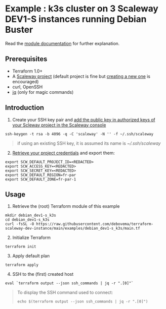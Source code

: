 # Example : k3s cluster on 3 Scaleway DEV1-S instances running Debian Buster

Read the [module documentation](../../README.md) for further explanation.

## Prerequisites

* Terraform 1.0+
* A [Scaleway project](https://console.scaleway.com/project/) (default project is fine but [creating a new one](https://www.scaleway.com/en/docs/scaleway-project/) is encouraged)
* curl, OpenSSH
* [jq](https://stedolan.github.io/jq/) (only for magic commands)

## Introduction

1. Create your SSH key pair and [add the public key in authorized keys of your Scleway project in the Scaleway console](https://console.scaleway.com/project/credentials)

```
ssh-keygen -t rsa -b 4096 -q -C 'scaleway' -N '' -f ~/.ssh/scaleway
```

> if using an existing SSH key, it is assumed its name is *~/.ssh/scaleway*

2. [Retrieve your project credentials](https://console.scaleway.com/project/credentials) and export them:

```
export SCW_DEFAULT_PROJECT_ID=<REDACTED>
export SCW_ACCESS_KEY=<REDACTED>
export SCW_SECRET_KEY=<REDACTED>
export SCW_DEFAULT_REGION=fr-par
export SCW_DEFAULT_ZONE=fr-par-1
```

## Usage

1. Retrieve the (root) Terraform module of this example

```
mkdir debian_dev1-s_k3s
cd debian_dev1-s_k3s
curl -fsSL -O https://raw.githubusercontent.com/debovema/terraform-scaleway-dev-instance/main/examples/debian_dev1-s_k3s/main.tf
```

2. Initialize Terraform

```
terraform init
```

3. Apply default plan
```
terraform apply
```

4. SSH to the (first) created host

```
eval `terraform output --json ssh_commands | jq -r ".[0]"`
```

> To display the SSH command used to connect:
> ```
> echo $(terraform output --json ssh_commands | jq -r ".[0]")
> ```